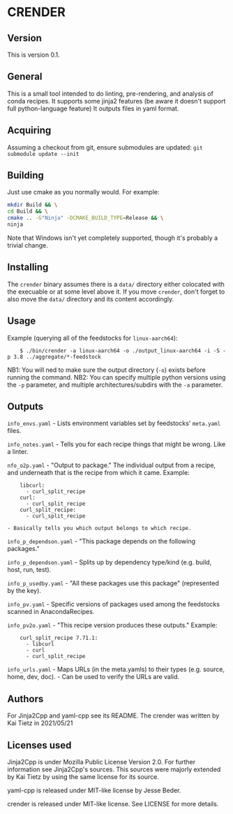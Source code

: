 CRENDER
=======

Version
-------

This is version 0.1.

General
-------

This is a small tool intended to do linting, pre-rendering, and analysis of conda recipes.
It supports some jinja2 features (be aware it doesn't support full python-language feature)
It outputs files in yaml format.

Acquiring
---------

Assuming a checkout from git, ensure submodules are updated:
`git submodule update --init`

Building
--------

Just use cmake as you normally would. For example:

```sh
mkdir Build && \
cd Build && \
cmake .. -G"Ninja" -DCMAKE_BUILD_TYPE=Release && \
ninja
```

Note that Windows isn't yet completely supported, though it's probably a trivial change.

Installing
----------

The `crender` binary assumes there is a `data/` directory either
colocated with the execuable or at some level above it. If you move
`crender`, don't forget to also move the `data/` directory and its
content accordingly.

Usage
-----

Example (querying all of the feedstocks for `linux-aarch64`):
```
    $ ./bin/crender -a linux-aarch64 -o ./output_linux-aarch64 -i -S -p 3.8 ../aggregate/*-feedstock
```
NB1: You will ned to make sure the output directory (`-o`) exists before running the command.
NB2: You can specify multiple python versions using the `-p` parameter, and multiple architectures/subdirs with the `-a` parameter.

Outputs
-------

`info_envs.yaml`
    - Lists environment variables set by feedstocks' `meta.yaml` files.

`info_notes.yaml`
    - Tells you for each recipe things that might be wrong. Like a linter.

`nfo_o2p.yaml`
    - "Output to package." The individual output from a recipe, and underneath that is the recipe from which it came. Example:
```
    libcurl:
      - curl_split_recipe
    curl:
      - curl_split_recipe
    curl_split_recipe:
      - curl_split_recipe
```
    - Basically tells you which output belongs to which recipe.

`info_p_dependson.yaml`
    - "This package depends on the following packages."

`info_p_dependson.yaml`
    - Splits up by dependency type/kind (e.g. build, host, run, test).

`info_p_usedby.yaml`
    - "All these packages use this package" (represented by the key).

`info_pv.yaml`
    - Specific versions of packages used among the feedstocks scanned in AnacondaRecipes.

`info_pv2o.yaml`
    - "This recipe version produces these outputs." Example:
```
    curl_split_recipe 7.71.1:
      - libcurl
      - curl
      - curl_split_recipe
```

`info_urls.yaml`
    - Maps URLs (in the meta.yamls) to their types (e.g. source, home, dev, doc).
    - Can be used to verify the URLs are valid.


Authors
-------

For Jinja2Cpp and yaml-cpp see its README.
The crender was written by Kai Tietz in 2021/05/21

Licenses used
-------------

Jinja2Cpp is under Mozilla Public License Version 2.0.  For further information see Jinja2Cpp's sources.
This sources were majorly extended by Kai Tietz by using the same license for its source.

yaml-cpp is released under MIT-like license by Jesse Beder.

crender is released under MIT-like license. See LICENSE for more details.
